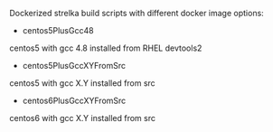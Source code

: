 
Dockerized strelka build scripts with different docker image options:

* centos5PlusGcc48

centos5 with gcc 4.8 installed from RHEL devtools2

* centos5PlusGccXYFromSrc

centos5 with gcc X.Y installed from src

* centos6PlusGccXYFromSrc

centos6 with gcc X.Y installed from src
